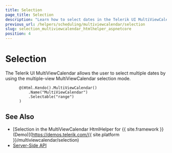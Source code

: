 ```yaml
---
title: Selection
page_title: Selection
description: "Learn how to select dates in the Telerik UI MultiViewCalendar HtmlHelper for {{ site.framework }}."
previous_url: /helpers/scheduling/multiviewcalendar/selection
slug: selection_multiviewcalendar_htmlhelper_aspnetcore
position: 4
---
```


# Selection

The Telerik UI MultiViewCalendar allows the user to select multiple dates by using the multiple-view MultiViewCalendar selection mode.

```Razor
      @(Html.Kendo().MultiViewCalendar()
          .Name("MultiViewCalendar")
          .Selectable("range")
      )
```

## See Also

* [Selection in the MultiViewCalendar HtmlHelper for {{ site.framework }} (Demo)](https://demos.telerik.com/{{ site.platform }}/multiviewcalendar/selection)
* [Server-Side API](/api/multiviewcalendar)
